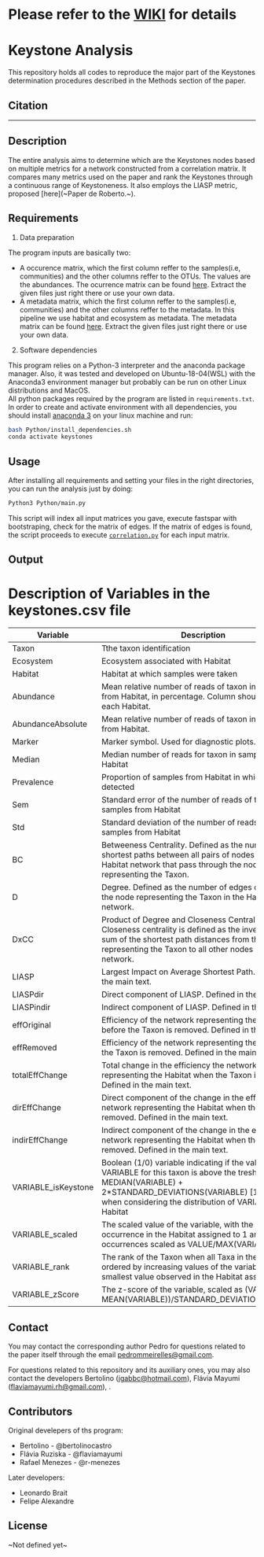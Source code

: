 # Please refer to the [WIKI](https://github.com/MeirellesLab/keystone-analysis/wiki) for details

# Keystone Analysis

This repository holds all codes to reproduce the major part of the Keystones determination procedures described in the Methods section of the paper.


## Citation

***

## Description

The entire analysis aims to determine which are the Keystones nodes based on multiple metrics for a network constructed from a correlation matrix. It compares many metrics used on the paper and rank the Keystones through a continuous range of Keystoneness. It also employs the LIASP metric, proposed [here](~Paper de Roberto.~).

## Requirements

1. Data preparation

The program inputs are basically two:
- A occurence matrix, which the first column reffer to the samples(i.e, communities) and the other columns reffer to the OTUs. The values are the abundances. The ocurrence matrix can be found [here](data/taxon_abundances). Extract the given files just right there or use your own data.  
- A metadata matrix, which the first column reffer to the samples(i.e, communities) and the other columns reffer to the metadata. In this pipeline we use habitat and ecosystem as metadata. The metadata matrix can be found [here](data/metadata). Extract the given files just right there or use your own data.  

2. Software dependencies

This program relies on a Python-3 interpreter and the anaconda package manager. Also, it was tested and developed on Ubuntu-18-04(WSL) with the Anaconda3 environment manager but probably can be run on other Linux distributions and MacOS.  
All python packages required by the program are listed in `requirements.txt`. In order to create and activate environment with all dependencies, you should install [anaconda 3](https://www.anaconda.com/) on your linux machine and run:

```bash
bash Python/install_dependencies.sh
conda activate keystones
```
## Usage

After installing all requirements and setting your files in the right directories, you can run the analysis just by doing:

```sh
Python3 Python/main.py
```

This script will index all input matrices you gave, execute fastspar with bootstraping, check for the matrix of edges. If the matrix of edges is found, the script proceeds to execute [`correlation.py`]((A)-Keystone-Analysis-Program) for each input matrix.

## Output

# Description of Variables in the keystones.csv file

| Variable            | Description                                                                                                                                                                                                                               |
| ------------------- | ----------------------------------------------------------------------------------------------------------------------------------------------------------------------------------------------------------------------------------------- |
| Taxon               | Tthe taxon identification                                                                                                                                                                                                                 |
| Ecosystem           | Ecosystem associated with Habitat                                                                                                                                                                                                         |
| Habitat             | Habitat at which samples were taken                                                                                                                                                                                                       |
| Abundance           | Mean relative number of reads of taxon in samples from Habitat, in percentage. Column should add to in each Habitat.                                                                                                                      |
| AbundanceAbsolute   | Mean relative number of reads of taxon in samples from Habitat.                                                                                                                                                                           |
| Marker              | Marker symbol. Used for diagnostic plots.                                                                                                                                                                                                 |
| Median              | Median number of reads for taxon in samples from Habitat                                                                                                                                                                                  |
| Prevalence          | Proportion of samples from Habitat in which taxon was detected                                                                                                                                                                            |
| Sem                 | Standard error of the number of reads of taxon in samples from Habitat                                                                                                                                                                    |
| Std                 | Standard deviation of the number of reads of taxon in samples from Habitat                                                                                                                                                                |
| BC                  | Betweeness Centrality. Defined as the number of shortest paths between all pairs of nodes in the Habitat network that pass through the node representing the Taxon.                                                                       |
| D                   | Degree. Defined as the number of edges connected to the node representing the Taxon in the Habitat network.                                                                                                                               |
| DxCC                | Product of Degree and Closeness Centrality. Closeness centrality is defined as the inverse of the sum of the shortest path distances from the node representing the Taxon to all other nodes in the Habitat network.                      |
| LIASP               | Largest Impact on Average Shortest Path. Defined in the main text.                                                                                                                                                                        |
| LIASPdir            | Direct component of LIASP. Defined in the main text.                                                                                                                                                                                      |
| LIASPindir          | Indirect component of LIASP. Defined in the main text.                                                                                                                                                                                    |
| effOriginal         | Efficiency of the network representing the Habitat before the Taxon is removed. Defined in the main text.                                                                                                                                 |
| effRemoved          | Efficiency of the network representing the Habitat after the Taxon is removed. Defined in the main text.                                                                                                                                  |
| totalEffChange      | Total change in the efficiency the network representing the Habitat when the Taxon is removed. Defined in the main text.                                                                                                                  |
| dirEffChange        | Direct component of the change in the efficiency the network representing the Habitat when the Taxon is removed. Defined in the main text.                                                                                                |
| indirEffChange      | Indirect component of the change in the efficiency the network representing the Habitat when the Taxon is removed. Defined in the main text.                                                                                              |
| VARIABLE_isKeystone | Boolean (1/0) variable indicating if the value of VARIABLE for this taxon is above the treshold given by MEDIAN(VARIABLE) + 2*STANDARD_DEVIATIONS(VARIABLE) [1] or not [0], when considering the distribution of VARIABLE for the Habitat |
| VARIABLE_scaled     | The scaled value of the variable, with the largest occurrence in the Habitat assigned to 1 and remaining occurrences scaled as VALUE/MAX(VARIABLE)                                                                                        |
| VARIABLE_rank       | The rank of the Taxon when all Taxa in the Habitat are ordered by increasing values of the variable, with the smallest value observed in the Habitat assigned to 1                                                                        |
| VARIABLE_zScore     | The z-score of the variable, scaled as (VALUE - MEAN(VARIABLE))/STANDARD_DEVIATION(VARIABLE)                                                                                                                                              |
## Contact

You may contact the corresponding author Pedro for questions related to the paper itself through the email pedrommeirelles@gmail.com. 

For questions related to this repository and its auxiliary ones, you may also contact the developers Bertolino (jgabbc@hotmail.com), Flávia Mayumi (flaviamayumi.rh@gmail.com), .

## Contributors

Original develepers of ths program:
- Bertolino - @bertolinocastro 
- Flávia Ruziska - @flaviamayumi
- Rafael Menezes - @r-menezes

Later developers:
- Leonardo Brait
- Felipe Alexandre

## License

~Not defined yet~

